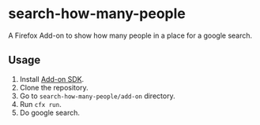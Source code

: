 # search-how-many-people
A Firefox Add-on to show how many people in a place for a google search.

## Usage
1. Install [Add-on SDK](https://developer.mozilla.org/en-US/Add-ons/SDK/Tutorials/Installation).
2. Clone the repository.
3. Go to `search-how-many-people/add-on` directory.
4. Run `cfx run`.
5. Do google search.
